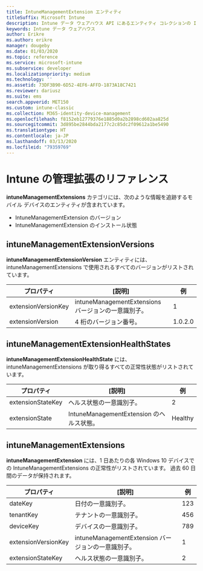 ```yaml
---
title: IntuneManagementExtension エンティティ
titleSuffix: Microsoft Intune
description: Intune データ ウェアハウス API にあるエンティティ コレクションの IntuneManagementExtension エンティティ カテゴリのための参照トピック。
keywords: Intune データ ウェアハウス
author: Erikre
ms.author: erikre
manager: dougeby
ms.date: 01/03/2020
ms.topic: reference
ms.service: microsoft-intune
ms.subservice: developer
ms.localizationpriority: medium
ms.technology: ''
ms.assetid: 73DF3B90-6D52-4EF6-AFFD-1873A18C7421
ms.reviewer: dariusz
ms.suite: ems
search.appverid: MET150
ms.custom: intune-classic
ms.collection: M365-identity-device-management
ms.openlocfilehash: f8152eb12779376e1885d0a2b2898cd602aa825d
ms.sourcegitcommit: 3d895be2844bda2177c2c85dc2f09612a1be5490
ms.translationtype: HT
ms.contentlocale: ja-JP
ms.lasthandoff: 03/13/2020
ms.locfileid: "79359769"
---
```

# <a name="reference-for-intune-management-extensions"></a>Intune の管理拡張のリファレンス

**intuneManagementExtensions** カテゴリには、次のような情報を追跡するモバイル デバイスのエンティティが含まれています。

- IntuneManagementExtension のバージョン
- IntuneManagementExtension のインストール状態

## <a name="intunemanagementextensionversions"></a>intuneManagementExtensionVersions

**intuneManagementExtensionVersion** エンティティには、intuneManagementExtensions で使用されるすべてのバージョンがリストされています。

| プロパティ  | [説明] | 例 |
|---------|------------|--------|
| extensionVersionKey |intuneManagementExtensions バージョンの一意識別子。 | 1 |
| extensionVersion |4 桁のバージョン番号。 |1.0.2.0 |

## <a name="intunemanagementextensionhealthstates"></a>intuneManagementExtensionHealthStates

**intuneManagementExtensionHealthState** には、intuneManagementExtensions が取り得るすべての正常性状態がリストされています。

| プロパティ  | [説明] | 例 |
|---------|------------|--------|
| extensionStateKey |ヘルス状態の一意識別子。 | 2 |
| extensionState |IntuneManagementExtension のヘルス状態。 | Healthy |

## <a name="intunemanagementextensions"></a>intuneManagementExtensions

**intuneManagementExtension** には、1 日あたりの各 Windows 10 デバイスでの IntuneManagementExtensions の正常性がリストされています。
過去 60 日間のデータが保持されます。 


|      プロパティ       |                         [説明]                         | 例 |
|---------------------|-------------------------------------------------------------|---------|
|       dateKey       |               日付の一意識別子。                |   123   |
|      tenantKey      |              テナントの一意識別子。               |   456   |
|      deviceKey      |              デバイスの一意識別子。               |   789   |
| extensionVersionKey | intuneManagementExtension バージョンの一意識別子。 |    1    |
|  extensionStateKey  |             ヘルス状態の一意識別子。              |    2    |

